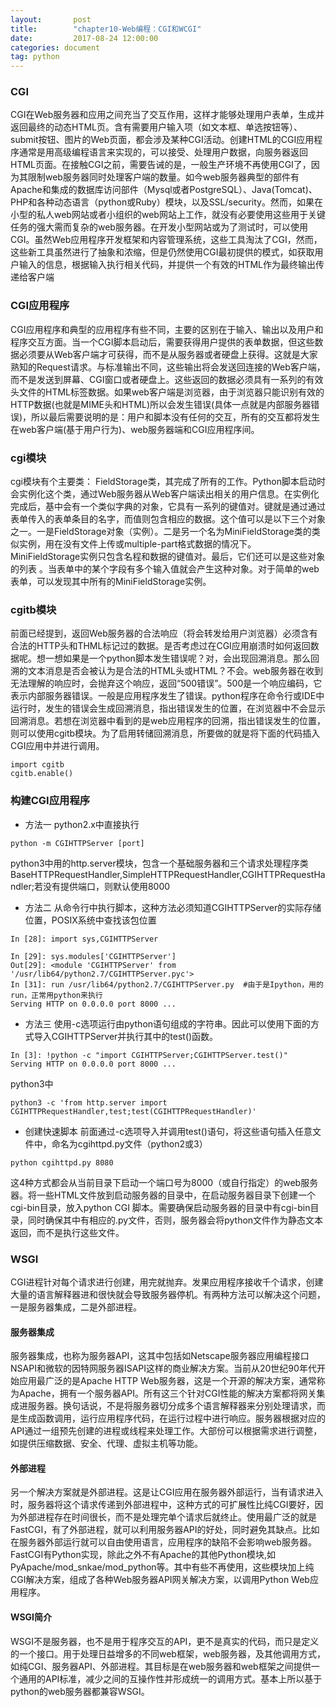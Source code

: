```yaml
---
layout:       post
title:        "chapter10-Web编程：CGI和WCGI"
date:         2017-08-24 12:00:00
categories: document
tag: python
---
```


### CGI
CGI在Web服务器和应用之间充当了交互作用，这样才能够处理用户表单，生成并返回最终的动态HTML页。含有需要用户输入项（如文本框、单选按钮等）、submit按钮、图片的Web页面，都会涉及某种CGI活动。创建HTML的CGI应用程序通常是用高级编程语言来实现的，可以接受、处理用户数据，向服务器返回HTML页面。在接触CGI之前，需要告诫的是，一般生产环境不再使用CGI了，因为其限制web服务器同时处理客户端的数量。如今web服务器典型的部件有Apache和集成的数据库访问部件（Mysql或者PostgreSQL）、Java(Tomcat)、PHP和各种动态语言（python或Ruby）模块，以及SSL/security。然而，如果在小型的私人web网站或者小组织的web网站上工作，就没有必要使用这些用于关键任务的强大需而复杂的web服务器。在开发小型网站或为了测试时，可以使用CGI。虽然Web应用程序开发框架和内容管理系统，这些工具淘汰了CGI，然而，这些新工具虽然进行了抽象和浓缩，但是仍然使用CGI最初提供的模式，如获取用户输入的信息，根据输入执行相关代码，并提供一个有效的HTML作为最终输出传递给客户端
### CGI应用程序
CGI应用程序和典型的应用程序有些不同，主要的区别在于输入、输出以及用户和程序交互方面。当一个CGI脚本启动后，需要获得用户提供的表单数据，但这些数据必须要从Web客户端才可获得，而不是从服务器或者硬盘上获得。这就是大家熟知的Request请求。与标准输出不同，这些输出将会发送回连接的Web客户端，而不是发送到屏幕、CGI窗口或者硬盘上。这些返回的数据必须具有一系列的有效头文件的HTML标签数据。如果web客户端是浏览器，由于浏览器只能识别有效的HTTP数据(也就是MIME头和HTML)所以会发生错误(具体一点就是内部服务器错误)，所以最后需要说明的是：用户和脚本没有任何的交互，所有的交互都将发生在web客户端(基于用户行为)、web服务器端和CGI应用程序间。
### cgi模块
cgi模块有个主要类： FieldStorage类，其完成了所有的工作。Python脚本启动时会实例化这个类，通过Web服务器从Web客户端读出相关的用户信息。在实例化完成后，基中会有一个类似字典的对象，它具有一系列的键值对。键就是通过通过表单传入的表单条目的名字，而值则包含相应的数据。这个值可以是以下三个对象之一。一是FieldStorage对象（实例）。二是另一个名为MiniFieldStorage类的类似实例，用在没有文件上传或multiple-part格式数据的情况下。MiniFieldStorage实例只包含名程和数据的键值对。最后，它们还可以是这些对象的列表 。当表单中的某个字段有多个输入值就会产生这种对象。对于简单的web表单，可以发现其中所有的MiniFieldStorage实例。
### cgitb模块
前面已经提到，返回Web服务器的合法响应（将会转发给用户浏览器）必须含有合法的HTTP头和THML标记过的数据。是否考虑过在CGI应用崩溃时如何返回数据呢。想一想如果是一个python脚本发生错误呢？对，会出现回溯消息。那么回溯的文本消息是否会被认为是合法的HTML头或HTML？不会。web服务器在收到无法理解的响应时，会抛弃这个响应，返回“500错误”。500是一个响应编码，它表示内部服务器错误。一般是应用程序发生了错误。python程序在命令行或IDE中运行时，发生的错误会生成回溯消息，指出错误发生的位置，在浏览器中不会显示回溯消息。若想在浏览器中看到的是web应用程序的回溯，指出错误发生的位置，则可以使用cgitb模块。为了启用转储回溯消息，所要做的就是将下面的代码插入CGI应用中并进行调用。
```
import cgitb
cgitb.enable()
```
### 构建CGI应用程序
+ 方法一
python2.x中直接执行
```
python -m CGIHTTPServer [port]
```
python3中用的http.server模块，包含一个基础服务器和三个请求处理程序类 BaseHTTPRequestHandler,SimpleHTTPRequestHandler,CGIHTTPRequestHandler;若没有提供端口，则默认使用8000
+ 方法二
从命令行中执行脚本，这种方法必须知道CGIHTTPServer的实际存储位置，POSIX系统中查找该包位置
```
In [28]: import sys,CGIHTTPServer

In [29]: sys.modules['CGIHTTPServer']
Out[29]: <module 'CGIHTTPServer' from '/usr/lib64/python2.7/CGIHTTPServer.pyc'>
In [31]: run /usr/lib64/python2.7/CGIHTTPServer.py  #由于是Ipython，用的run，正常用python来执行
Serving HTTP on 0.0.0.0 port 8000 ...
```
+ 方法三
使用-c选项运行由python语句组成的字符串。因此可以使用下面的方式导入CGIHTTPServer并执行其中的test()函数。
```
In [3]: !python -c "import CGIHTTPServer;CGIHTTPServer.test()"
Serving HTTP on 0.0.0.0 port 8000 ...
```
python3中
```
python3 -c 'from http.server import CGIHTTPRequestHandler,test;test(CGIHTTPRequestHandler)'
```
+ 创建快速脚本
前面通过-c选项导入并调用test()语句，将这些语句插入任意文件中，命名为cgihttpd.py文件（python2或3）
```
python cgihttpd.py 8080
```

这4种方式都会从当前目录下启动一个端口号为8000（或自行指定）的web服务器。将一些HTML文件放到启动服务器的目录中，在启动服务器目录下创建一个cgi-bin目录，放入python CGI 脚本。需要确保启动服务器的目录中有cgi-bin目录，同时确保其中有相应的.py文件，否则，服务器会将python文件作为静态文本返回，而不是执行这些文件。

### WSGI
CGI进程针对每个请求进行创建，用完就抛弃。发果应用程序接收千个请求，创建大量的语言解释器进和很快就会导致服务器停机。有两种方法可以解决这个问题，一是服务器集成，二是外部进程。
#### 服务器集成
服务器集成，也称为服务器API，这其中包括如Netscape服务器应用编程接口NSAPI和微软的因特网服务器ISAPI这样的商业解决方案。当前从20世纪90年代开始应用最广泛的是Apache HTTP Web服务器，这是一个开源的解决方案，通常称为Apache，拥有一个服务器API。所有这三个针对CGI性能的解决方案都将网关集成进服务器。换句话说，不是将服务器切分成多个语言解释器来分别处理请求，而是生成函数调用，运行应用程序代码，在运行过程中进行响应。服务器根据对应的API通过一组预先创建的进程或线程来处理工作。大部份可以根据需求进行调整，如提供压缩数据、安全、代理、虚拟主机等功能。
#### 外部进程
另一个解决方案就是外部进程。这是让CGI应用在服务器外部运行，当有请求进入时，服务器将这个请求传递到外部进程中，这种方式的可扩展性比纯CGI要好，因为外部进程存在时间很长，而不是处理完单个请求后就终止。使用最广泛的就是FastCGI，有了外部进程，就可以利用服务器API的好处，同时避免其缺点。比如在服务器外部运行就可以自由使用语言，应用程序的缺陷不会影响web服务器。FastCGI有Python实现，除此之外不有Apache的其他Python模块,如PyApache/mod_snkae/mod_python等。其中有些不再使用，这些模块加上纯CGI解决方案，组成了各种Web服务器API网关解决方案，以调用Python Web应用程序。
#### WSGI简介
WSGI不是服务器，也不是用于程序交互的API，更不是真实的代码，而只是定义的一个接口。用于处理日益增多的不同web框架，web服务器，及其他调用方式，如纯CGI、服务器API、外部进程。其目标是在web服务器和web框架之间提供一个通用的API标准，减少之间的互操作性并形成统一的调用方式。基本上所以基于python的web服务器都兼容WSGI。
